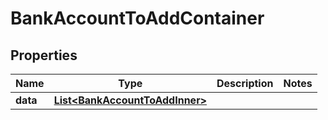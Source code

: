 

# BankAccountToAddContainer


## Properties

| Name | Type | Description | Notes |
|------------ | ------------- | ------------- | -------------|
|**data** | [**List&lt;BankAccountToAddInner&gt;**](BankAccountToAddInner.md) |  |  |



